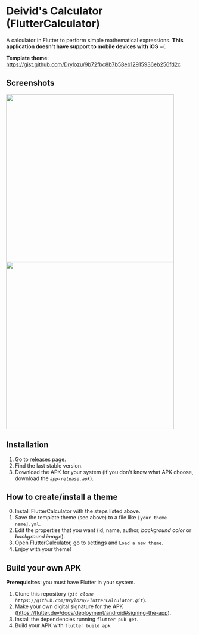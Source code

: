 # Deivid's Calculator (FlutterCalculator)
A calculator in Flutter to perform simple mathematical expressions. **This application doesn't have support to mobile devices with iOS** =(.

**Template theme**: https://gist.github.com/Drylozu/9b72fbc8b7b58eb12915936eb256fd2c

## Screenshots

<img src="https://i.imgur.com/7j6EbO9.png" height="450em" /> <img src="https://i.imgur.com/UnlpUwF.png" height="450em" />

## Installation
1. Go to [releases page](https://github.com/Drylozu/FlutterCalculator/releases).
2. Find the last stable version.
3. Download the APK for your system (if you don't know what APK choose, download the _`app-release.apk`_).

## How to create/install a theme
0. Install FlutterCalculator with the steps listed above.
1. Save the template theme (see above) to a file like `[your theme name].yml`.
2. Edit the properties that you want (id, name, author, *background color* or *background image*).
3. Open FlutterCalculator, go to settings and `Load a new theme`.
4. Enjoy with your theme!

## Build your own APK
**Prerequisites**: you must have Flutter in your system.
1. Clone this repository (_`git clone https://github.com/Drylozu/FlutterCalculator.git`_).
2. Make your own digital signature for the APK (https://flutter.dev/docs/deployment/android#signing-the-app).
3. Install the dependencies running `flutter pub get`.
4. Build your APK with `flutter build apk`.